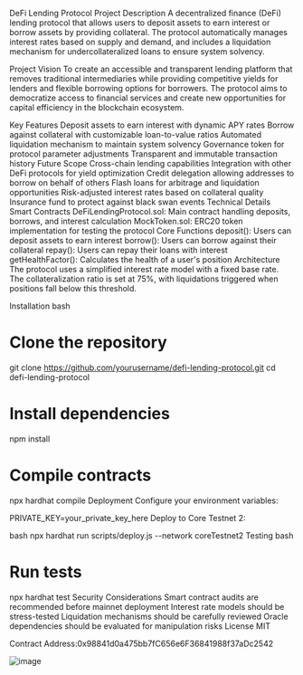 DeFi Lending Protocol
Project Description
A decentralized finance (DeFi) lending protocol that allows users to deposit assets to earn interest or borrow assets by providing collateral. The protocol automatically manages interest rates based on supply and demand, and includes a liquidation mechanism for undercollateralized loans to ensure system solvency.

Project Vision
To create an accessible and transparent lending platform that removes traditional intermediaries while providing competitive yields for lenders and flexible borrowing options for borrowers. The protocol aims to democratize access to financial services and create new opportunities for capital efficiency in the blockchain ecosystem.

Key Features
Deposit assets to earn interest with dynamic APY rates
Borrow against collateral with customizable loan-to-value ratios
Automated liquidation mechanism to maintain system solvency
Governance token for protocol parameter adjustments
Transparent and immutable transaction history
Future Scope
Cross-chain lending capabilities
Integration with other DeFi protocols for yield optimization
Credit delegation allowing addresses to borrow on behalf of others
Flash loans for arbitrage and liquidation opportunities
Risk-adjusted interest rates based on collateral quality
Insurance fund to protect against black swan events
Technical Details
Smart Contracts
DeFiLendingProtocol.sol: Main contract handling deposits, borrows, and interest calculation
MockToken.sol: ERC20 token implementation for testing the protocol
Core Functions
deposit(): Users can deposit assets to earn interest
borrow(): Users can borrow against their collateral
repay(): Users can repay their loans with interest
getHealthFactor(): Calculates the health of a user's position
Architecture
The protocol uses a simplified interest rate model with a fixed base rate. The collateralization ratio is set at 75%, with liquidations triggered when positions fall below this threshold.

Installation
bash
# Clone the repository
git clone https://github.com/yourusername/defi-lending-protocol.git
cd defi-lending-protocol

# Install dependencies
npm install

# Compile contracts
npx hardhat compile
Deployment
Configure your environment variables:

PRIVATE_KEY=your_private_key_here
Deploy to Core Testnet 2:

bash
npx hardhat run scripts/deploy.js --network coreTestnet2
Testing
bash
# Run tests
npx hardhat test
Security Considerations
Smart contract audits are recommended before mainnet deployment
Interest rate models should be stress-tested
Liquidation mechanisms should be carefully reviewed
Oracle dependencies should be evaluated for manipulation risks
License
MIT

Contract Address:0x98841d0a475bb7fC656e6F36841988f37aDc2542

![image](https://github.com/user-attachments/assets/eb1724ef-d355-4c1d-9e7b-f02ac0d21ee5)
